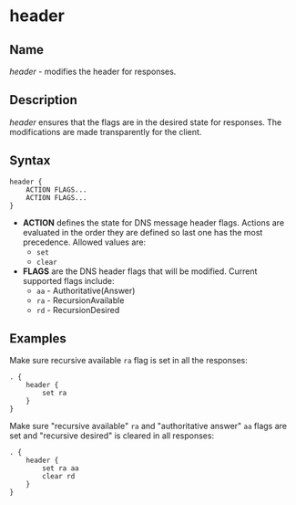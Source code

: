 # header

## Name

*header* - modifies the header for responses.

## Description

*header* ensures that the flags are in the desired state for responses. The modifications are made transparently for
the client.

## Syntax

~~~
header {
    ACTION FLAGS...
    ACTION FLAGS...
}
~~~

* **ACTION** defines the state for DNS message header flags. Actions are evaluated in the order they are defined so last one has the
  most precedence. Allowed values are:
    * `set`
    * `clear`
* **FLAGS** are the DNS header flags that will be modified. Current supported flags include:
    * `aa` - Authoritative(Answer)
    * `ra` - RecursionAvailable
    * `rd` - RecursionDesired

## Examples

Make sure recursive available `ra` flag is set in all the responses:

~~~ corefile
. {
    header {
        set ra
    }
}
~~~

Make sure "recursive available" `ra` and "authoritative answer" `aa` flags are set and "recursive desired" is cleared in all responses:

~~~ corefile
. {
    header {
        set ra aa
        clear rd
    }
}
~~~
